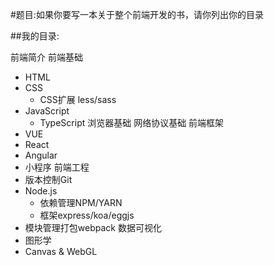 #题目:如果你要写一本关于整个前端开发的书，请你列出你的目录

##我的目录:

前端简介
前端基础
  - HTML
  - CSS
    - CSS扩展 less/sass
  - JavaScript
    - TypeScript
浏览器基础
网络协议基础
前端框架
  - VUE
  - React
  - Angular
  - 小程序
前端工程
  - 版本控制Git
  - Node.js
    - 依赖管理NPM/YARN
    - 框架express/koa/eggjs
  - 模块管理打包webpack
数据可视化
- 图形学
- Canvas & WebGL